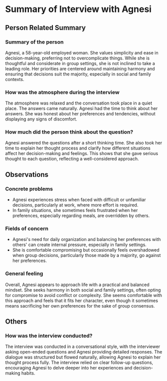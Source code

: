 # Summary of Interview with Agnesi

## Person Related Summary

### Summary of the person

Agnesi, a 58-year-old employed woman. She values simplicity and ease in decision-making, preferring not to overcomplicate things. While she is thoughtful and considerate in group settings, she is not inclined to take a leading role. Her priorities are centered around maintaining harmony and ensuring that decisions suit the majority, especially in social and family contexts.

### How was the atmosphere during the interview

The atmosphere was relaxed and the conversation took place in a quiet place. The answers came naturally. Agnesi had the time to think about her answers. She was honest about her preferences and tendencies, without displaying any signs of discomfort.

### How much did the person think about the question?

Agnesi answered the questions after a short thinking time. She also took her time to explain her thought process and clarify how different situations affect her decision-making and feelings. This shows that she gave serious thought to each question, reflecting a well-considered approach.

## Observations

### Concrete problems

- Agnesi experiences stress when faced with difficult or unfamiliar decisions, particularly at work, where more effort is required.
- In family situations, she sometimes feels frustrated when her preferences, especially regarding meals, are overridden by others.

### Fields of concern

- Agnesi's need for daily organization and balancing her preferences with others' can create internal pressure, especially in family settings.
- She is comfortable compromising but occasionally feels overshadowed when group decisions, particularly those made by a majority, go against her preferences.

### General feeling

Overall, Agnesi appears to approach life with a practical and balanced mindset. She seeks harmony in both social and family settings, often opting for compromise to avoid conflict or complexity. She seems comfortable with this approach and feels that it fits her character, even though it sometimes means sacrificing her own preferences for the sake of group consensus.

## Others

### How was the interview conducted?

The interview was conducted in a conversational style, with the interviewer asking open-ended questions and Agnesi providing detailed responses. The dialogue was structured but flowed naturally, allowing Agnesi to explain her thought process fully. The interview relied on clear follow-up questions, encouraging Agnesi to delve deeper into her experiences and decision-making habits.
